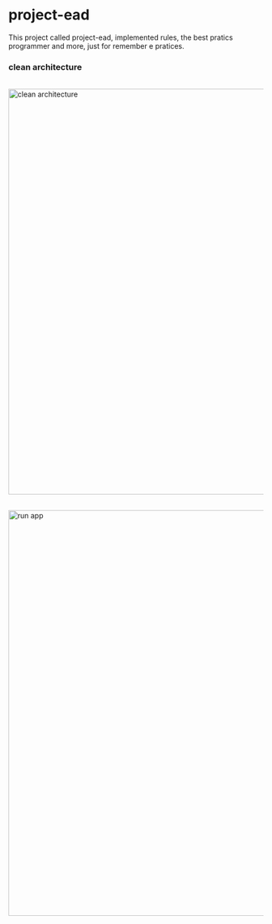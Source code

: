 ﻿# project-ead
 
This project called project-ead, implemented rules, the best pratics programmer and more, just for remember e pratices.
 
### clean architecture
<br><img src="https://i.imgur.com/dmZ7kIK.png" alt="clean architecture" width="800" class="img-thumbnail"> 

<br><img src="https://i.imgur.com/9ie6BLt.png" alt="run app" width="800" class="img-thumbnail"> 

